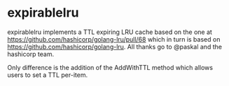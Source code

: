 # expirablelru

expirablelru implements a TTL expiring LRU cache based on the one at https://github.com/hashicorp/golang-lru/pull/68 which in turn is based on https://github.com/hashicorp/golang-lru. All thanks go to @paskal and the hashicorp team.

Only difference is the addition of the AddWithTTL method which allows
users to set a TTL per-item.

